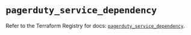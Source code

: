# `pagerduty_service_dependency`

Refer to the Terraform Registry for docs: [`pagerduty_service_dependency`](https://registry.terraform.io/providers/pagerduty/pagerduty/3.27.0/docs/resources/service_dependency).
